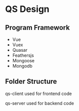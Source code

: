 # QS Design

## Program Framework

* Vue
* Vuex
* Quasar
* Feathersjs
* Mongoose
* Mongodb

## Folder Structure

qs-client used for frontend code

qs-server used for backend code
